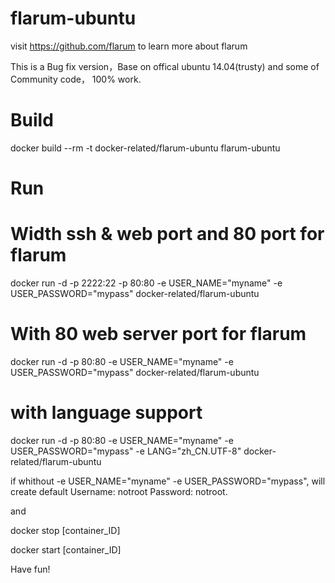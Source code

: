 # flarum-ubuntu
visit https://github.com/flarum to learn more about flarum

This is a Bug fix version，Base on offical ubuntu 14.04(trusty) and some of Community code， 100% work.

# Build

docker build --rm -t  docker-related/flarum-ubuntu flarum-ubuntu

# Run

# Width ssh & web port and 80 port for flarum
docker run -d -p 2222:22 -p 80:80 -e USER_NAME="myname" -e USER_PASSWORD="mypass" docker-related/flarum-ubuntu

# With 80 web server port for flarum
docker run -d -p 80:80 -e USER_NAME="myname" -e USER_PASSWORD="mypass" docker-related/flarum-ubuntu

# with language support
docker run -d -p 80:80 -e USER_NAME="myname" -e USER_PASSWORD="mypass" -e LANG="zh_CN.UTF-8" docker-related/flarum-ubuntu

if whithout -e USER_NAME="myname" -e USER_PASSWORD="mypass",
will create default Username: notroot Password: notroot.


and

docker stop [container_ID]

docker start [container_ID]

Have fun!



